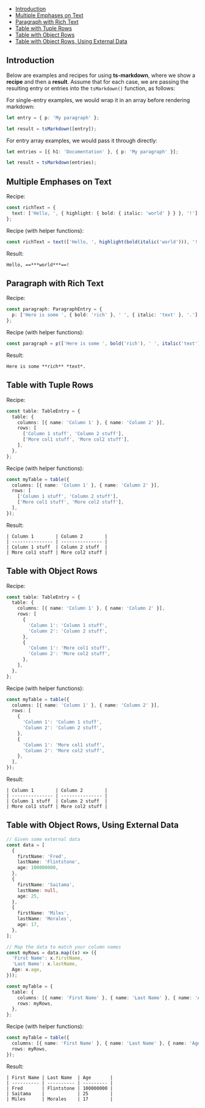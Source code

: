 - [Introduction](#introduction)
- [Multiple Emphases on Text](#multiple-emphases-on-text)
- [Paragraph with Rich Text](#paragraph-with-rich-text)
- [Table with Tuple Rows](#table-with-tuple-rows)
- [Table with Object Rows](#table-with-object-rows)
- [Table with Object Rows, Using External Data](#table-with-object-rows-using-external-data)

## Introduction

Below are examples and recipes for using **ts-markdown**, where we show a **recipe** and then a **result**. Assume that for each case, we are passing the resulting entry or entries into the `tsMarkdown()` function, as follows:

For single-entry examples, we would wrap it in an array before rendering markdown:

```ts
let entry = { p: 'My paragraph' };

let result = tsMarkdown([entry]);
```

For entry array examples, we would pass it through directly:

```ts
let entries = [{ h1: 'Documentation' }, { p: 'My paragraph' }];

let result = tsMarkdown(entries);
```

## Multiple Emphases on Text

Recipe:

```ts
const richText = {
  text: ['Hello, ', { highlight: { bold: { italic: 'world' } } }, '!'],
};
```

Recipe (with helper functions):

```ts
const richText = text(['Hello, ', highlight(bold(italic('world'))), '!']);
```

Result:

```
Hello, ==***world***==!
```

## Paragraph with Rich Text

Recipe:

```ts
const paragraph: ParagraphEntry = {
  p: ['Here is some ', { bold: 'rich' }, ' ', { italic: 'text' }, '.'],
};
```

Recipe (with helper functions):

```ts
const paragraph = p(['Here is some ', bold('rich'), ' ', italic('text'), '.']);
```

Result:

```
Here is some **rich** *text*.
```

## Table with Tuple Rows

Recipe:

```ts
const table: TableEntry = {
  table: {
    columns: [{ name: 'Column 1' }, { name: 'Column 2' }],
    rows: [
      ['Column 1 stuff', 'Column 2 stuff'],
      ['More col1 stuff', 'More col2 stuff'],
    ],
  },
};
```

Recipe (with helper functions):

```ts
const myTable = table({
  columns: [{ name: 'Column 1' }, { name: 'Column 2' }],
  rows: [
    ['Column 1 stuff', 'Column 2 stuff'],
    ['More col1 stuff', 'More col2 stuff'],
  ],
});
```

Result:

```
| Column 1        | Column 2        |
| --------------- | --------------- |
| Column 1 stuff  | Column 2 stuff  |
| More col1 stuff | More col2 stuff |
```

## Table with Object Rows

Recipe:

```ts
const table: TableEntry = {
  table: {
    columns: [{ name: 'Column 1' }, { name: 'Column 2' }],
    rows: [
      {
        'Column 1': 'Column 1 stuff',
        'Column 2': 'Column 2 stuff',
      },
      {
        'Column 1': 'More col1 stuff',
        'Column 2': 'More col2 stuff',
      },
    ],
  },
};
```

Recipe (with helper functions):

```ts
const myTable = table({
  columns: [{ name: 'Column 1' }, { name: 'Column 2' }],
  rows: [
    {
      'Column 1': 'Column 1 stuff',
      'Column 2': 'Column 2 stuff',
    },
    {
      'Column 1': 'More col1 stuff',
      'Column 2': 'More col2 stuff',
    },
  ],
});
```

Result:

```
| Column 1        | Column 2        |
| --------------- | --------------- |
| Column 1 stuff  | Column 2 stuff  |
| More col1 stuff | More col2 stuff |
```

## Table with Object Rows, Using External Data

```ts
// Given some external data
const data = [
  {
    firstName: 'Fred',
    lastName: 'Flintstone',
    age: 100000000,
  },
  {
    firstName: 'Saitama',
    lastName: null,
    age: 25,
  },
  {
    firstName: 'Miles',
    lastName: 'Morales',
    age: 17,
  },
];

// Map the data to match your column names
const myRows = data.map((x) => ({
  'First Name': x.firstName,
  'Last Name': x.lastName,
  Age: x.age,
}));

const myTable = {
  table: {
    columns: [{ name: 'First Name' }, { name: 'Last Name' }, { name: 'Age' }],
    rows: myRows,
  },
};
```

Recipe (with helper functions):

```ts
const myTable = table({
  columns: [{ name: 'First Name' }, { name: 'Last Name' }, { name: 'Age' }],
  rows: myRows,
});
```

Result:

```
| First Name | Last Name  | Age       |
| ---------- | ---------- | --------- |
| Fred       | Flintstone | 100000000 |
| Saitama    |            | 25        |
| Miles      | Morales    | 17        |
```
